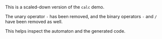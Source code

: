 This is a scaled-down version of the `calc` demo.

The unary operator `-` has been removed,
and the binary operators `-` and `/` have been removed as well.

This helps inspect the automaton and the generated code.
